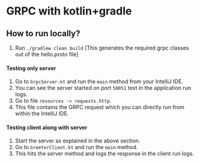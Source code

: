# GRPC with kotlin+gradle

## How to run locally?
1. Run `./gradlew clean build` [This generates the required grpc classes out of the hello.proto file]

#### Testing only server 
1. Go to `GrpcServer.kt` and run the `main` method from your IntelliJ IDE.
2. You can see the server started on port `50051` text in the application run logs.
3. Go to file `resources -> requests.http`.
4. This file contains the GRPC request which you can directly run from within the IntelliJ IDE.

#### Testing client along with server
1. Start the server as explained in the above section.
2. Go to `GreeterClient.kt` and run the `main` method.
3. This hits the server method and logs the response in the client run logs.

